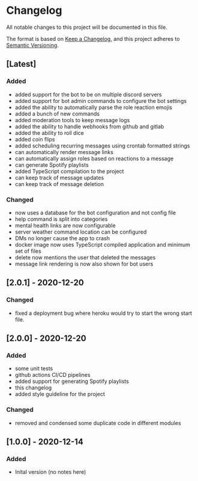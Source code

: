 # Changelog
All notable changes to this project will be documented in this file.

The format is based on [Keep a Changelog](https://keepachangelog.com/en/1.0.0/),
and this project adheres to [Semantic Versioning](https://semver.org/spec/v2.0.0.html).

## [Latest]
### Added
- added support for the bot to be on multiple discord servers
- added support for bot admin commands to configure the bot settings
- added the ability to automatically parse the role reaction emojis
- added a bunch of new commands
- added moderation tools to keep message logs
- added the ability to handle webhooks from github and gitlab
- added the ability to roll dice
- added coin flips
- added scheduling recurring messages using crontab formatted strings
- can automatically render message links 
- can automatically assign roles based on reactions to a message
- can generate Spotify playlists
- added TypeScript compilation to the project
- can keep track of message updates
- can keep track of message deletion


### Changed
- now uses a database for the bot configuration and not config file
- help command is split into categories
- mental health links are now configurable
- server weather command location can be configured
- DMs no longer cause the app to crash
- docker image now uses TypeScript compiled application and minimum set of files
- delete now mentions the user that deleted the messages
- message link rendering is now also shown for bot users

## [2.0.1] - 2020-12-20
### Changed
- fixed a deployment bug where heroku would try to start the wrong start file.


## [2.0.0] - 2020-12-20
### Added
- some unit tests
- github actions CI/CD pipelines
- added support for generating Spotify playlists
- this changelog
- added style guideline for the project

### Changed
- removed and condensed some duplicate code in different modules

## [1.0.0] - 2020-12-14
### Added
- Inital version  (no notes here)
